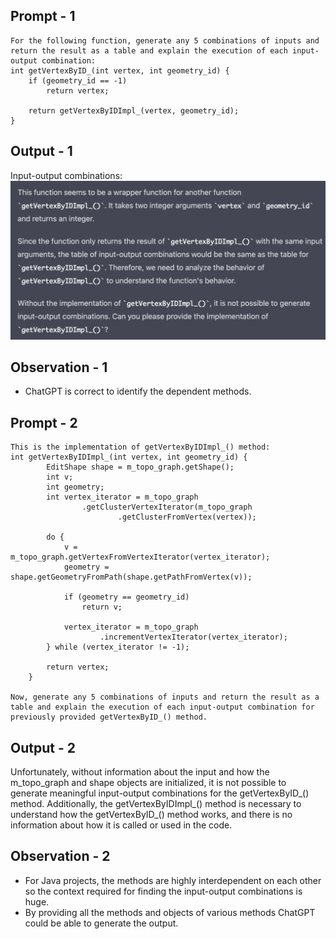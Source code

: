 ## Prompt - 1
```
For the following function, generate any 5 combinations of inputs and return the result as a table and explain the execution of each input-output combination: 
int getVertexByID_(int vertex, int geometry_id) {
    if (geometry_id == -1)
        return vertex;
    
    return getVertexByIDImpl_(vertex, geometry_id);
}
```

## Output - 1
Input-output combinations:
![img.png](message-1.png)

## Observation - 1
- ChatGPT is correct to identify the dependent methods.

## Prompt - 2
```
This is the implementation of getVertexByIDImpl_() method:
int getVertexByIDImpl_(int vertex, int geometry_id) {
		EditShape shape = m_topo_graph.getShape();
		int v;
		int geometry;
		int vertex_iterator = m_topo_graph
				.getClusterVertexIterator(m_topo_graph
						.getClusterFromVertex(vertex));

		do {
			v = m_topo_graph.getVertexFromVertexIterator(vertex_iterator);
			geometry = shape.getGeometryFromPath(shape.getPathFromVertex(v));

			if (geometry == geometry_id)
				return v;

			vertex_iterator = m_topo_graph
					.incrementVertexIterator(vertex_iterator);
		} while (vertex_iterator != -1);

		return vertex;
	}

Now, generate any 5 combinations of inputs and return the result as a table and explain the execution of each input-output combination for previously provided getVertexByID_() method.
```

## Output - 2
Unfortunately, without information about the input and how the m_topo_graph and shape objects are initialized, it is not possible to generate meaningful input-output combinations for the getVertexByID_() method. Additionally, the getVertexByIDImpl_() method is necessary to understand how the getVertexByID_() method works, and there is no information about how it is called or used in the code.

## Observation - 2
- For Java projects, the methods are highly interdependent on each other so the context required for finding the input-output combinations is huge.
- By providing all the methods and objects of various methods ChatGPT could be able to generate the output.